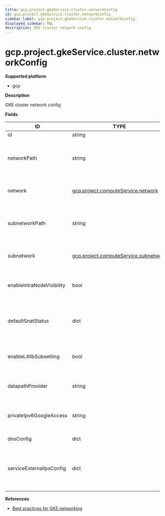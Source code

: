 ```yaml
---
title: gcp.project.gkeService.cluster.networkConfig
id: gcp.project.gkeService.cluster.networkConfig
sidebar_label: gcp.project.gkeService.cluster.networkConfig
displayed_sidebar: MQL
description: GKE cluster network config
---
```


# gcp.project.gkeService.cluster.networkConfig

**Supported platform**

- gcp

**Description**

GKE cluster network config

**Fields**

| ID                        | TYPE                                                                              | DESCRIPTION                                                                  |
| ------------------------- | --------------------------------------------------------------------------------- | ---------------------------------------------------------------------------- |
| id                        | string                                                                            | Internal ID                                                                  |
| networkPath               | string                                                                            | Relative path of the network to which the cluster is connected               |
| network                   | [gcp.project.computeService.network](gcp.project.computeservice.network.md)       | Network to which the cluster is connected                                    |
| subnetworkPath            | string                                                                            | Relative path of the subnetwork to which the cluster is connected            |
| subnetwork                | [gcp.project.computeService.subnetwork](gcp.project.computeservice.subnetwork.md) | Subnetwork to which the cluster is connected                                 |
| enableIntraNodeVisibility | bool                                                                              | Whether intra-node visibility is enabled for this cluster                    |
| defaultSnatStatus         | dict                                                                              | Whether the cluster disables default in-node sNAT rules                      |
| enableL4IlbSubsetting     | bool                                                                              | Whether L4ILB subsetting is enabled for this cluster                         |
| datapathProvider          | string                                                                            | Desired datapath provider for this cluster                                   |
| privateIpv6GoogleAccess   | string                                                                            | Desired state of IPv6 connectivity to Google Services                        |
| dnsConfig                 | dict                                                                              | Cluster DNS configuration                                                    |
| serviceExternalIpsConfig  | dict                                                                              | Configuration specifying whether services with externalIPs field are blocked |

**References**

- [Best practices for GKE networking](https://cloud.google.com/kubernetes-engine/docs/best-practices/networking)
